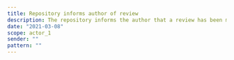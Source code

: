 ```yaml
---
title: Repository informs author of review
description: The repository informs the author that a review has been made and linked to their resource.
date: "2021-03-08"
scope: actor_1
sender: ""
pattern: ""
---
```


